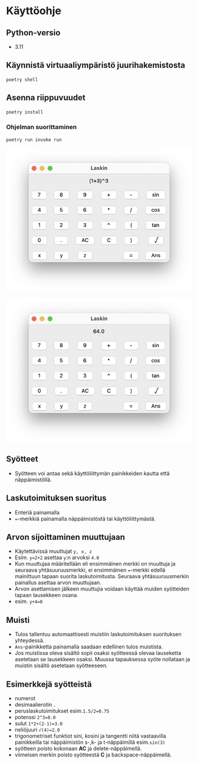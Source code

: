 # Käyttöohje

## Python-versio
- 3.11

## Käynnistä virtuaaliympäristö juurihakemistosta
````
poetry shell
````

## Asenna riippuvuudet
````
poetry install
````

### Ohjelman suorittaminen
````
poetry run invoke run
````
![laskutoimitus](https://github.com/eerolasi/tiralabra/blob/main/dokumentaatio/laskutoimitus.png)

![laskutoimitus](https://github.com/eerolasi/tiralabra/blob/main/dokumentaatio/tulos.png)


## Syötteet
- Syötteen voi antaa sekä käyttöliittymän painikkeiden kautta että näppäimistöllä.

## Laskutoimituksen suoritus
- Enteriä painamalla
- `=`-merkkiä painamalla näppäimistöstä tai käyttöliittymästä.

## Arvon sijoittaminen muuttujaan
- Käytettävissä muuttujat `y, x, z`
- Esim. `y=2+2` asettaa `y`:n arvoksi `4.0`
- Kun muuttujaa määritellään eli ensimmäinen merkki on muuttuja ja seuraava yhtäsuuruusmerkki, ei ensimmäinen `=`-merkki edellä mainittuun tapaan suorita laskutoimitusta. Seuraava yhtäsuuruusmerkin painallus asettaa arvon muuttujaan.
- Arvon asettamisen jälkeen muuttujia voidaan käyttää muiden syötteiden tapaan lausekkeen osana.
- esim. `y+4=8`

## Muisti
- Tulos tallentuu automaattisesti muistiin laskutoimituksen suorituksen yhteydessä.
- `Ans`-painikketta painamalla saadaan edellinen tulos muistista. 
- Jos muistissa oleva sisältö sopii osaksi syötteessä olevaa lauseketta asetetaan se lausekkeen osaksi. Muussa tapauksessa syöte nollataan ja muistin sisältö asetetaan syötteeseen. 

## Esimerkkejä syötteistä
- numerot 
- desimaalierotin ``.``
- peruslaskutoimitukset esim.``1.5/2=0.75``
- potenssi ``2^3=8.0``
- sulut ``1*2+(2-1)=3.0``
- neliöjuuri ``√(4)=2.0``
- trigonometriset funktiot sini, kosini ja tangentti niitä vastaavilla painikkeilla tai näppäimistön s-,k- ja t-näppäimillä esim.``sin(3)``
- syötteen poisto kokonaan **AC** ja delete-näppäimellä.
- viimeisen merkin poisto syötteestä **C** ja backspace-näppäimellä.


